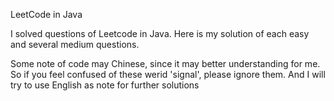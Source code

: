 LeetCode in Java

I solved questions of Leetcode in Java. Here is my solution of each easy and several medium questions.

Some note of code may Chinese, since it may better understanding for me. So if you feel confused of these werid 'signal', please ignore them. And I will try to use English as note for further solutions
